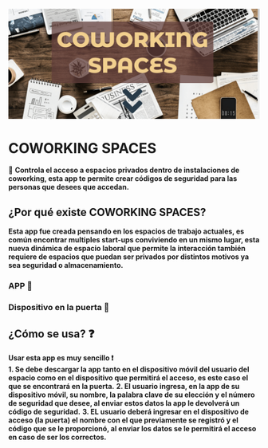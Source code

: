 
![](src/imagesApp/img.gif)


 	
# COWORKING SPACES
:closed_lock_with_key: **Controla el acceso a espacios privados dentro de instalaciones de coworking, esta app te permite crear códigos de seguridad para las personas que desees que accedan.**

## ¿Por qué existe COWORKING SPACES?
**Esta app fue creada pensando en los espacios de trabajo actuales, es común encontrar multiples start-ups conviviendo en un mismo lugar, esta nueva dinámica de espacio laboral que permite la interacción también requiere de espacios que puedan ser privados por distintos motivos ya sea seguridad o almacenamiento.**

### APP :iphone:

### Dispositivo en la puerta :door:




## ¿Cómo se usa? :question:
**Usar esta app es muy sencillo :exclamation:**
<br>
**1.  Se debe descargar la app tanto en el dispositivo móvil del usuario del espacio como en el dispositivo que permitirá el acceso, es este caso el que se encontrará en la puerta.**
**2. El usuario ingresa, en la app de su dispositivo móvil, su nombre, la palabra clave de su elección y el número de seguridad que desee, al enviar estos datos la app le devolverá un código de seguridad.**
**3. EL usuario deberá ingresar en el dispositivo de acceso (la puerta) el nombre con el que previamente se registró y el código que se le proporcionó, al enviar los datos se le permitirá el acceso en caso de ser los correctos.**
